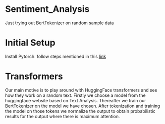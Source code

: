 # Sentiment_Analysis
Just trying out BertTokenizer on random sample data
# Initial Setup
Install Pytorch: follow steps mentioned in this [link](https://pytorch.org/get-started/locally/)

# Transformers
Our main motive is to play around with HuggingFace transformers and see how they work on a random text. Firstly we choose a model from the huggingface website based
on Text Analysis. Thereafter we train our BertTokenizer on the model we have chosen. After tokenization and training the model on those tokens we normalize the output
to obtain probabilistic results for the output where there is maximum attention.
